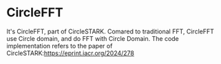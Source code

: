 # CircleFFT
It's CircleFFT, part of CircleSTARK. Comared to traditional FFT, CircleFFT use Circle domain, and do FFT with Circle Domain. The code implementation refers to the paper of CircleSTARK:https://eprint.iacr.org/2024/278
